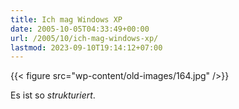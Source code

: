 ```yaml
---
title: Ich mag Windows XP
date: 2005-10-05T04:33:49+00:00
url: /2005/10/ich-mag-windows-xp/
lastmod: 2023-09-10T19:14:12+07:00
---
```

{{< figure src="wp-content/old-images/164.jpg" />}}

Es ist so _strukturiert_.
